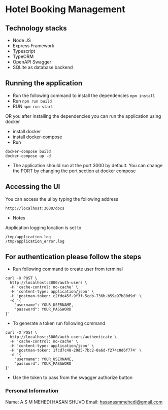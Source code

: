 # Hotel Booking Management

## Technology stacks
 
 - Node JS
 - Express Framework
 - Typescript
 - TypeORM
 - OpenAPI Swagger
 - SQLite as database backend



## Running the application
 - Run the following command to install the dependencies
 ```npm install```
 - Run ```npm run build```
 - RUN ```npm run start```

 OR you after installing the dependencies you can run the application using docker
 - install docker 
 - install docker-compose
 - Run 
 ```
 docker-compose build
 docker-compose up -d
 ```
 - The application should run at the port 3000 by default. You can change the PORT by changing the port section at docker compose

 ## Accessing the UI

 You can access the ui by typing the following address
 ```
 http://localhost:3000/docs

 ```

 - Notes

 Application logging location is set to 
 ```
 /tmp/application.log
 /tmp/application_error.log
 ```

## For authentication please follow the steps
- Run following command to create user from terminal
```
curl -X POST \
  http://localhost:3000/auth-users \
  -H 'cache-control: no-cache' \
  -H 'content-type: application/json' \
  -H 'postman-token: c2fde45f-9f3f-5cdb-736b-b59e97b80d9d' \
  -d '{
	"username": YOUR_USERNAME,
	"password": YOUR_PASSWORD
}'
```

- To generate a token run following command

```
curl -X POST \
  http://localhost:3000/auth-users/authenticate \
  -H 'cache-control: no-cache' \
  -H 'content-type: application/json' \
  -H 'postman-token: 1fcd7c48-29d5-7bc2-0a6d-f274c0d6f774' \
  -d '{
	"username": YOUR_USERNAME,
	"password": YOUR_PASSWORD
}'
```

- Use the token to pass from the swagger authorize button


### Personal Information

Name: A S M MEHEDI HASAN SHUVO
Email: hasanasmmehedi@gmail.com
